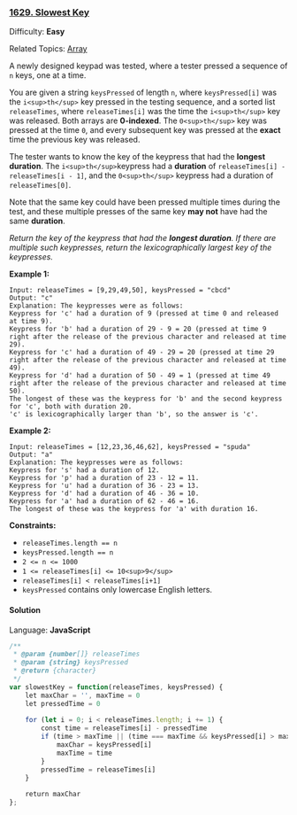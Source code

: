 ### [1629\. Slowest Key](https://leetcode.com/problems/slowest-key/)

Difficulty: **Easy**  

Related Topics: [Array](https://leetcode.com/tag/array/)


A newly designed keypad was tested, where a tester pressed a sequence of `n` keys, one at a time.

You are given a string `keysPressed` of length `n`, where `keysPressed[i]` was the `i<sup>th</sup>` key pressed in the testing sequence, and a sorted list `releaseTimes`, where `releaseTimes[i]` was the time the `i<sup>th</sup>` key was released. Both arrays are **0-indexed**. The `0<sup>th</sup>` key was pressed at the time `0`, and every subsequent key was pressed at the **exact** time the previous key was released.

The tester wants to know the key of the keypress that had the **longest duration**. The `i<sup>th</sup>`keypress had a **duration** of `releaseTimes[i] - releaseTimes[i - 1]`, and the `0<sup>th</sup>` keypress had a duration of `releaseTimes[0]`.

Note that the same key could have been pressed multiple times during the test, and these multiple presses of the same key **may not** have had the same **duration**.

_Return the key of the keypress that had the **longest duration**. If there are multiple such keypresses, return the lexicographically largest key of the keypresses._

**Example 1:**

```
Input: releaseTimes = [9,29,49,50], keysPressed = "cbcd"
Output: "c"
Explanation: The keypresses were as follows:
Keypress for 'c' had a duration of 9 (pressed at time 0 and released at time 9).
Keypress for 'b' had a duration of 29 - 9 = 20 (pressed at time 9 right after the release of the previous character and released at time 29).
Keypress for 'c' had a duration of 49 - 29 = 20 (pressed at time 29 right after the release of the previous character and released at time 49).
Keypress for 'd' had a duration of 50 - 49 = 1 (pressed at time 49 right after the release of the previous character and released at time 50).
The longest of these was the keypress for 'b' and the second keypress for 'c', both with duration 20.
'c' is lexicographically larger than 'b', so the answer is 'c'.
```

**Example 2:**

```
Input: releaseTimes = [12,23,36,46,62], keysPressed = "spuda"
Output: "a"
Explanation: The keypresses were as follows:
Keypress for 's' had a duration of 12.
Keypress for 'p' had a duration of 23 - 12 = 11.
Keypress for 'u' had a duration of 36 - 23 = 13.
Keypress for 'd' had a duration of 46 - 36 = 10.
Keypress for 'a' had a duration of 62 - 46 = 16.
The longest of these was the keypress for 'a' with duration 16.
```

**Constraints:**

*   `releaseTimes.length == n`
*   `keysPressed.length == n`
*   `2 <= n <= 1000`
*   `1 <= releaseTimes[i] <= 10<sup>9</sup>`
*   `releaseTimes[i] < releaseTimes[i+1]`
*   `keysPressed` contains only lowercase English letters.


#### Solution

Language: **JavaScript**

```javascript
/**
 * @param {number[]} releaseTimes
 * @param {string} keysPressed
 * @return {character}
 */
var slowestKey = function(releaseTimes, keysPressed) {
    let maxChar = '', maxTime = 0
    let pressedTime = 0
    
    for (let i = 0; i < releaseTimes.length; i += 1) {
        const time = releaseTimes[i] - pressedTime
        if (time > maxTime || (time === maxTime && keysPressed[i] > maxChar)) {
            maxChar = keysPressed[i]
            maxTime = time
        }
        pressedTime = releaseTimes[i]
    }
    
    return maxChar
};
```